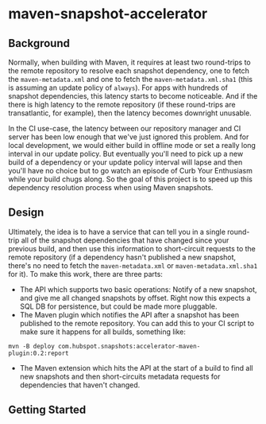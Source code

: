 # maven-snapshot-accelerator

## Background

Normally, when building with Maven, it requires at least two round-trips to the remote repository to resolve each snapshot dependency, one to fetch the `maven-metadata.xml` and one to fetch the `maven-metadata.xml.sha1` (this is assuming an update policy of `always`). For apps with hundreds of snapshot dependencies, this latency starts to become noticeable. And if the there is high latency to the remote repository (if these round-trips are transatlantic, for example), then the latency becomes downright unusable.

In the CI use-case, the latency between our repository manager and CI server has been low enough that we've just ignored this problem. And for local development, we would either build in offline mode or set a really long interval in our update policy. But eventually you'll need to pick up a new build of a dependency or your update policy interval will lapse and then you'll have no choice but to go watch an episode of Curb Your Enthusiasm while your build chugs along. So the goal of this project is to speed up this dependency resolution process when using Maven snapshots.

## Design

Ultimately, the idea is to have a service that can tell you in a single round-trip all of the snapshot dependencies that have changed since your previous build, and then use this information to short-circuit requests to the remote repository (if a dependency hasn't published a new snapshot, there's no need to fetch the `maven-metadata.xml` or `maven-metadata.xml.sha1` for it). To make this work, there are three parts:

- The API which supports two basic operations: Notify of a new snapshot, and give me all changed snapshots by offset. Right now this expects a SQL DB for persistence, but could be made more pluggable.
- The Maven plugin which notifies the API after a snapshot has been published to the remote repository. You can add this to your CI script to make sure it happens for all builds, something like: 

`mvn -B deploy com.hubspot.snapshots:accelerator-maven-plugin:0.2:report`
- The Maven extension which hits the API at the start of a build to find all new snapshots and then short-circuits metadata requests for dependencies that haven't changed.

## Getting Started
